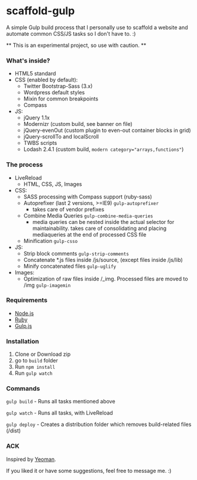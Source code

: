 # scaffold-gulp #

A simple Gulp build process that I personally use to scaffold a website and automate common CSS/JS tasks so I don't have to. :)

** This is an experimental project, so use with caution. **

### What's inside? ###

* HTML5 standard
* CSS (enabled by default):
    * Twitter Bootstrap-Sass (3.x)
    * Wordpress default styles
    * Mixin for common breakpoints
    * Compass
* JS:
    * jQuery 1.1x
    * Modernizr (custom build, see banner on file)
    * jQuery-evenOut (custom plugin to even-out container blocks in grid)
    * jQuery-scrollTo and localScroll
    * TWBS scripts
    * Lodash 2.4.1 (custom build, `modern category="arrays,functions"`)

### The process ###

* LiveReload
    * HTML, CSS, JS, Images
* CSS:
    * SASS processing with Compass support (ruby-sass)
    * Autoprefixer (last 2 versions, >=IE9) `gulp-autoprefixer`
        * takes care of vendor prefixes
    * Combine Media Queries `gulp-combine-media-queries`
        * media queries can be nested inside the actual selector for maintainability. takes care of consolidating and placing mediaqueries at the end of processed CSS file
    * Minification `gulp-csso`
* JS:
    * Strip block comments `gulp-strip-comments`
    * Concatenate *.js files inside /js/source, (except files inside /js/lib)
    * Minify concatenated files `gulp-uglify`
* Images:
    * Optimization of raw files inside /_img. Processed files are moved to /img `gulp-imagemin`

### Requirements ###
* [Node.js](https://nodejs.org/)
* [Ruby](https://www.ruby-lang.org/en/downloads/)
* [Gulp.js](http://gulpjs.com/)

### Installation ###

1. Clone or Download zip
2. go to `build` folder
3. Run `npm install`
4. Run `gulp watch`

### Commands ###
`gulp build` - Runs all tasks mentioned above

`gulp watch` - Runs all tasks, with LiveReload

`gulp deploy` - Creates a distribution folder which removes build-related files (/dist) 

### ACK ###
Inspired by [Yeoman](http://yeoman.io/).

If you liked it or have some suggestions, feel free to message me. :)